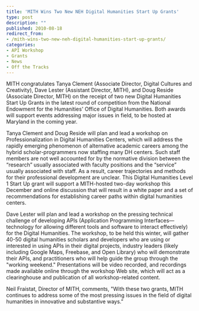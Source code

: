 ```yaml
---
title: 'MITH Wins Two New NEH Digital Humanities Start Up Grants'
type: post
description: ""
published: 2010-08-18
redirect_from: 
- /mith-wins-two-new-neh-digital-humanities-start-up-grants/
categories:
- API Workshop
- Grants
- News
- Off the Tracks
---
```

MITH congratulates Tanya Clement (Associate Director, Digital Cultures and Creativity), Dave Lester (Assistant Director, MITH), and Doug Reside (Associate Director, MITH) on the receipt of two new Digital Humanities Start Up Grants in the latest round of competition from the National Endowment for the Humanities' Office of Digital Humanities. Both awards will support events addressing major issues in field, to be hosted at Maryland in the coming year.

Tanya Clement and Doug Reside will plan and lead a workshop on Professionalization in Digital Humanities Centers, which will address the rapidly emerging phenomenon of alternative academic careers among the hybrid scholar-programmers now staffing many DH centers. Such staff members are not well accounted for by the normative division between the “research” usually associated with faculty positions and the “service” usually associated with staff. As a result, career trajectories and methods for their professional development are unclear. This Digital Humanities Level 1 Start Up grant will support a MITH-hosted two-day workshop this December and online discussion that will result in a white paper and a set of recommendations for establishing career paths within digital humanities centers.

Dave Lester will plan and lead a workshop on the pressing technical challenge of developing APIs (Application Programming Interfaces—technology for allowing different tools and software to interact effectively) for the Digital Humanities. The workshop, to be held this winter, will gather 40-50 digital humanities scholars and developers who are using or interested in using APIs in their digital projects, industry leaders (likely including Google Maps, Freebase, and Open Library) who will demonstrate their APIs, and practitioners who will help guide the group through the "working weekend." Presentations will be video recorded, and recordings made available online through the workshop Web site, which will act as a clearinghouse and publication of all workshop-related content.

Neil Fraistat, Director of MITH, comments, "With these two grants, MITH continues to address some of the most pressing issues in the field of digital humanities in innovative and substantive ways.”
